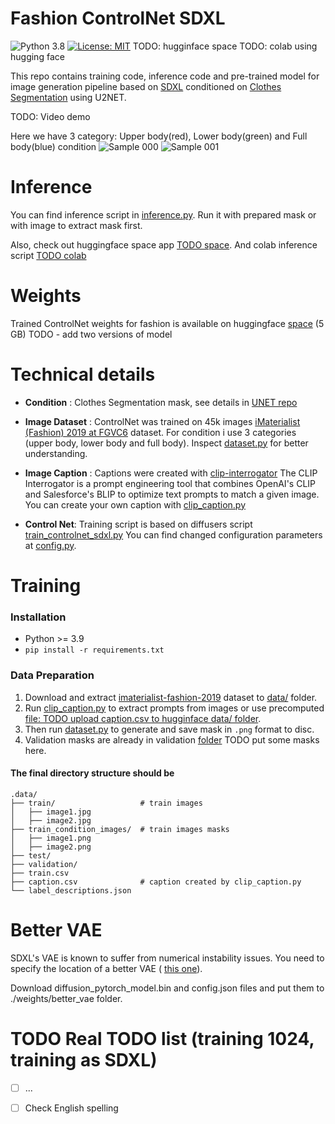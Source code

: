 # Fashion ControlNet SDXL #

![Python 3.8](https://img.shields.io/badge/python-3.8-green.svg)
[![License: MIT](https://img.shields.io/badge/License-MIT-green.svg)](https://opensource.org/licenses/MIT)
TODO: hugginface space
TODO: colab using hugging face

This repo contains training code, inference code and pre-trained model for 
image generation pipeline based on [SDXL](https://huggingface.co/stabilityai/stable-diffusion-xl-base-1.0) conditioned on [Clothes Segmentation](https://github.com/levindabhi/cloth-segmentation) using U2NET.

TODO: Video demo

Here we have 3 category: Upper body(red), Lower body(green) and Full body(blue)
condition
![Sample 000](assets/000.png)
![Sample 001](assets/001.png)


# Inference

You can find inference script in [inference.py](src/inference.py). Run it with prepared mask or with image to extract mask first.

Also, check out huggingface space app [TODO space](space). And colab inference script [TODO colab](colab)

# Weights

Trained ControlNet weights for fashion is available on huggingface [space](https://huggingface.co/spaces/dragynir/fashion_controlnet/tree/main/weights) (5 GB)
TODO - add two versions of model


# Technical details

* **Condition** : Clothes Segmentation mask, see details in [UNET repo](https://github.com/levindabhi/cloth-segmentation)

* **Image Dataset** : ControlNet was trained on 45k images [iMaterialist (Fashion) 2019 at FGVC6](https://www.kaggle.com/c/imaterialist-fashion-2019-FGVC6/data) dataset. 
For condition i use 3 categories (upper body, lower body and full body).  Inspect [dataset.py](examples/controlnet/dataset.py) for better understanding.

* **Image Caption** : Captions were created with [clip-interrogator](https://github.com/pharmapsychotic/clip-interrogator)
The CLIP Interrogator is a prompt engineering tool that combines OpenAI's CLIP and Salesforce's BLIP to optimize text prompts to match a given image.
You can create your own caption with [clip_caption.py](examples/controlnet/clip_caption.py)

* **Control Net**:  Training script is based on diffusers script [train_controlnet_sdxl.py](https://github.com/huggingface/diffusers/tree/main/examples/controlnet)
You can find changed configuration parameters at [config.py](src/config.py).


# Training

### Installation

- Python >= 3.9
- `pip install -r requirements.txt`


### Data Preparation

1) Download and extract [imaterialist-fashion-2019](https://www.kaggle.com/c/imaterialist-fashion-2019-FGVC6/data) dataset to [data/](data) folder.
2) Run [clip_caption.py](examples/controlnet/clip_caption.py) to extract prompts from images or use precomputed [file: TODO upload caption.csv to hugginface data/ folder]().
3) Then run [dataset.py](src/dataset.py) to generate and save mask in `.png` format to disc.
4) Validation masks are already in validation [folder](data/validation) TODO put some masks here.

#### The final directory structure should be

    .data/
    ├── train/                   # train images   
    │   ├── image1.jpg          
    │   ├── image2.jpg
    ├── train_condition_images/  # train images masks
    │   ├── image1.png          
    │   ├── image2.png
    ├── test/   
    ├── validation/   
    ├── train.csv
    ├── caption.csv              # caption created by clip_caption.py
    └── label_descriptions.json


# Better VAE

SDXL's VAE is known to suffer from numerical instability issues.
You need to specify the location of a better VAE ( [this one](https://huggingface.co/madebyollin/sdxl-vae-fp16-fix)).

Download diffusion_pytorch_model.bin and config.json files and put them to ./weights/better_vae folder.



# TODO Real TODO list (training 1024, training as SDXL)

- [ ] ...
- [ ] Check English spelling

